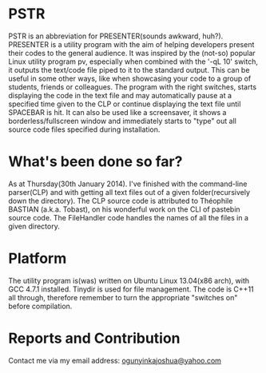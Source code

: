 PSTR
====

PSTR is an abbreviation for PRESENTER(sounds awkward, huh?). PRESENTER is a utility program with the aim of helping developers present their codes to the general audience. It was inspired by the (not-so) popular Linux utility program pv, especially when combined with the '-qL 10' switch, it outputs the text/code file piped to it to the standard output. This can be useful in some other ways, like when showcasing your code to a group of students, friends or colleagues. The program with the right switches, starts displaying the code in the text file and may automatically pause at a specified time given to the CLP or continue displaying the text file until SPACEBAR is hit. It can also be used like a screensaver, it shows a borderless/fullscreen window and immediately starts to "type" out all source code files specified during installation.

What's been done so far?
========================
As at Thursday(30th January 2014).
I've finished with the command-line parser(CLP) and with getting all text files out of a given folder(recursively down the directory). The CLP source code is attributed to Théophile BASTIAN (a.k.a. Tobast), on his wonderful work on the CLI of pastebin source code. The FileHandler code handles the names of all the files in a given directory.

Platform
========
The utility program is(was) written on Ubuntu Linux 13.04(x86 arch), with GCC 4.7.1 installed. Tinydir is used for file management. The code is C++11 all through, therefore remember to turn the appropriate "switches on" before compilation.

Reports and Contribution
========================
Contact me via my email address: ogunyinkajoshua@yahoo.com
